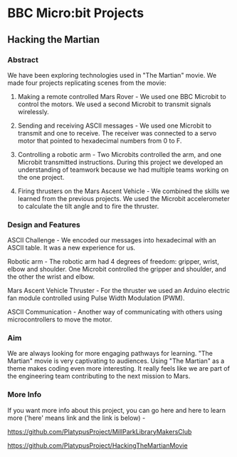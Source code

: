 # BBC Micro:bit Projects
## Hacking the Martian
### Abstract

We have been exploring technologies used in "The Martian" movie. We made four projects replicating scenes from the movie:

1) Making a remote controlled Mars Rover - We used one BBC Microbit to control the motors. We used a second Microbit to transmit signals wirelessly.

2) Sending and receiving ASCII messages - We used one Microbit to transmit and one to receive. The receiver was connected to a servo motor that pointed to hexadecimal numbers from 0 to F.

3) Controlling a robotic arm - Two Microbits controlled the arm, and one Microbit transmitted instructions. During this project we developed an understanding of teamwork because we had multiple teams working on the one project.

4) Firing thrusters on the Mars Ascent Vehicle - We combined the skills we learned from the previous projects. We used the Microbit accelerometer to calculate the tilt angle and to fire the thruster.

### Design and Features

ASCII Challenge - We encoded our messages into hexadecimal with an ASCII table. It was a new experience for us.

Robotic arm - The robotic arm had 4 degrees of freedom: gripper, wrist, elbow and shoulder. One Microbit controlled the gripper and shoulder, and the other the wrist and elbow.

Mars Ascent Vehicle Thruster - For the thruster we used an Arduino electric fan module controlled using Pulse Width Modulation (PWM).

ASCII Communication - Another way of communicating with others using microcontrollers to move the motor.

### Aim

We are always looking for more engaging pathways for learning. "The Martian" movie is very captivating to audiences. Using "The Martian" as a theme makes coding even more interesting. It really feels like we are part of the engineering team contributing to the next mission to Mars.

### More Info

If you want more info about this project, you can go here and here to learn more ('here' means link and the link is below) -

https://github.com/PlatypusProject/MillParkLibraryMakersClub

https://github.com/PlatypusProject/HackingTheMartianMovie
